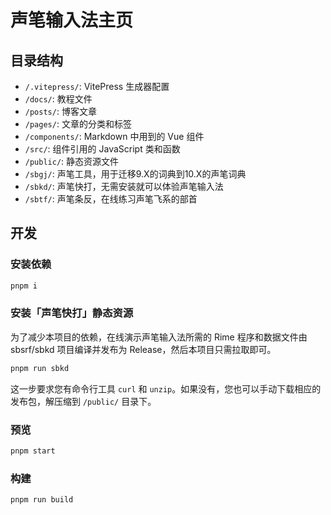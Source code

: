 # 声笔输入法主页

## 目录结构

- `/.vitepress/`: VitePress 生成器配置
- `/docs/`: 教程文件
- `/posts/`: 博客文章
- `/pages/`: 文章的分类和标签
- `/components/`: Markdown 中用到的 Vue 组件
- `/src/`: 组件引用的 JavaScript 类和函数
- `/public/`: 静态资源文件
- `/sbgj/`: 声笔工具，用于迁移9.X的词典到10.X的声笔词典
- `/sbkd/`: 声笔快打，无需安装就可以体验声笔输入法
- `/sbtf/`: 声笔条反，在线练习声笔飞系的部首

## 开发

### 安装依赖

```bash
pnpm i
```

### 安装「声笔快打」静态资源

为了减少本项目的依赖，在线演示声笔输入法所需的 Rime 程序和数据文件由 sbsrf/sbkd 项目编译并发布为 Release，然后本项目只需拉取即可。

```bash
pnpm run sbkd
```

这一步要求您有命令行工具 `curl` 和 `unzip`。如果没有，您也可以手动下载相应的发布包，解压缩到 `/public/` 目录下。

### 预览

```bash
pnpm start
```

### 构建

```bash
pnpm run build
```
